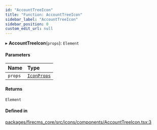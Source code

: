 ```yaml
---
id: "AccountTreeIcon"
title: "Function: AccountTreeIcon"
sidebar_label: "AccountTreeIcon"
sidebar_position: 0
custom_edit_url: null
---
```


▸ **AccountTreeIcon**(`props`): `Element`

#### Parameters

| Name | Type |
| :------ | :------ |
| `props` | [`IconProps`](../types/IconProps.md) |

#### Returns

`Element`

#### Defined in

[packages/firecms_core/src/icons/components/AccountTreeIcon.tsx:3](https://github.com/FireCMSco/firecms/blob/d45f3739/packages/firecms_core/src/icons/components/AccountTreeIcon.tsx#L3)
